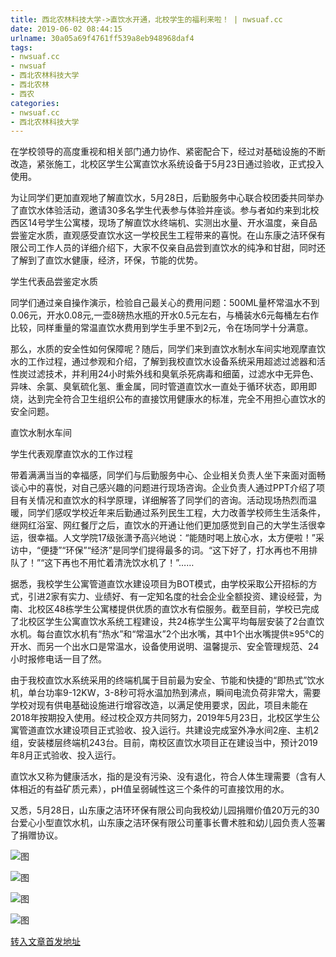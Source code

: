```yaml
---
title: 西北农林科技大学->直饮水开通，北校学生的福利来啦！ | nwsuaf.cc
date: 2019-06-02 08:44:15
urlname: 30a05a69f4761ff539a8eb948968daf4
tags: 
- nwsuaf.cc
- nwsuaf
- 西北农林科技大学
- 西北农林
- 西农
categories:
- nwsuaf.cc
- 西北农林科技大学
---
```



在学校领导的高度重视和相关部门通力协作、紧密配合下，经过对基础设施的不断改造，紧张施工，北校区学生公寓直饮水系统设备于5月23日通过验收，正式投入使用。

为让同学们更加直观地了解直饮水，5月28日，后勤服务中心联合校团委共同举办了直饮水体验活动，邀请30多名学生代表参与体验并座谈。参与者如约来到北校西区14号学生公寓楼，现场了解直饮水终端机、实测出水量、开水温度，亲自品尝鉴定水质，直观感受直饮水这一学校民生工程带来的喜悦。在山东康之洁环保有限公司工作人员的详细介绍下，大家不仅亲自品尝到直饮水的纯净和甘甜，同时还了解到了直饮水健康，经济，环保，节能的优势。

学生代表品尝鉴定水质

同学们通过亲自操作演示，检验自己最关心的费用问题：500ML量杯常温水不到0.06元，开水0.08元,一壶8磅热水瓶的开水0.5元左右，与桶装水6元每桶左右作比较，同样重量的常温直饮水费用到学生手里不到2元，令在场同学十分满意。

那么，水质的安全性如何保障呢？随后，同学们来到直饮水制水车间实地观摩直饮水的工作过程，通过参观和介绍，了解到我校直饮水设备系统采用超滤过滤器和活性炭过滤技术，并利用24小时紫外线和臭氧杀死病毒和细菌，过滤水中无异色、异味、余氯、臭氧硫化氢、重金属，同时管道直饮水一直处于循环状态，即用即烧，达到完全符合卫生组织公布的直接饮用健康水的标准，完全不用担心直饮水的安全问题。

直饮水制水车间

学生代表观摩直饮水的工作过程

带着满满当当的幸福感，同学们与后勤服务中心、企业相关负责人坐下来面对面畅谈心中的喜悦，对自己感兴趣的问题进行现场咨询。企业负责人通过PPT介绍了项目有关情况和直饮水的科学原理，详细解答了同学们的咨询。活动现场热烈而温暖，同学们感叹学校近年来后勤通过系列民生工程，大力改善学校师生生活条件，继网红浴室、网红餐厅之后，直饮水的开通让他们更加感觉到自己的大学生活很幸运，很幸福。人文学院17级张潇予高兴地说：“能随时喝上放心水，太方便啦！”采访中，“便捷”“环保”“经济”是同学们提得最多的词。“这下好了，打水再也不用排队了！”“这下再也不用忙着清洗饮水机了！”……

据悉，我校学生公寓管道直饮水建设项目为BOT模式，由学校采取公开招标的方式，引进2家有实力、业绩好、有一定知名度的社会企业全额投资、建设经营，为南、北校区48栋学生公寓楼提供优质的直饮水有偿服务。截至目前，学校已完成了北校区学生公寓直饮水系统工程建设，共24栋学生公寓平均每层安装了2台直饮水机。每台直饮水机有“热水”和“常温水”2个出水嘴，其中1个出水嘴提供≥95℃的开水、而另一个出水口是常温水，设备使用说明、温馨提示、安全管理规范、24小时报修电话一目了然。

由于我校直饮水系统采用的终端机属于目前最为安全、节能和快捷的“即热式”饮水机，单台功率9-12KW，3-8秒可将水温加热到沸点，瞬间电流负荷非常大，需要学校对现有供电基础设施进行增容改造，以满足使用要求，因此，项目未能在2018年按期投入使用。经过校企双方共同努力，2019年5月23日，北校区学生公寓管道直饮水建设项目正式验收、投入运行。共建设完成室外净水间2座、主机2组，安装楼层终端机243台。目前，南校区直饮水项目正在建设当中，预计2019年8月正式验收、投入运行。

直饮水又称为健康活水，指的是没有污染、没有退化，符合人体生理需要（含有人体相近的有益矿质元素），pH值呈弱碱性这三个条件的可直接饮用的水。

又悉，5月28日，山东康之洁环环保有限公司向我校幼儿园捐赠价值20万元的30台爱心小型直饮水机，山东康之洁环保有限公司董事长曹术胜和幼儿园负责人签署了捐赠协议。



![图](https://news.nwsuaf.edu.cn/images/content/2019-05/20190530171100395767.jpg)

![图](https://news.nwsuaf.edu.cn/images/content/2019-05/20190530171022095648.jpg)

![图](https://news.nwsuaf.edu.cn/images/content/2019-05/20190530170940686546.jpg)

![图](https://news.nwsuaf.edu.cn/images/content/2019-05/20190530170912407406.jpg)

[转入文章首发地址](https://news.nwsuaf.edu.cn/xnxw/89945.htm)